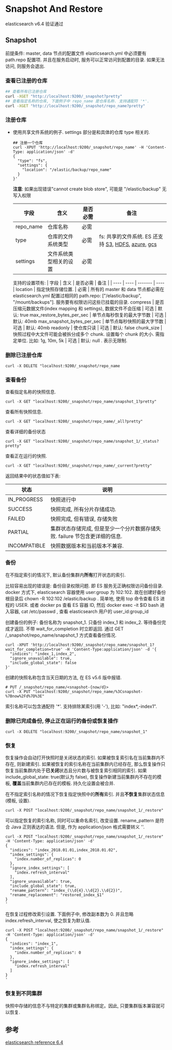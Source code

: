 # Snapshot And Restore

elasticsearch v6.4 验证通过

## Snapshot

前提条件: master, data 节点的配置文件 elasticsearch.yml 中必须要有 path.repo 配置项. 并且在服务启动时, 服务可以正常访问到配置的目录. 如果无法访问, 则服务会退出.

### 查看已注册的仓库

  ```bash
  ## 查看所有已注册仓库
  curl -XGET "http://localhost:9200/_snapshot?pretty"
  ## 查看指定名称的仓库, 下面例子中 repo_name 是仓库名称. 支持通配符 '*'.
  curl -XGET "http://localhost:9200/_snapshot/repo_name?pretty"
  ```

### 注册仓库

* 使用共享文件系统的例子. settings 部分是和具体的仓库 type 相关的.

    ``` shell
    ## 注册一个仓库
    curl -XPUT 'http://localhost:9200/_snapshot/repo_name' -H 'Content-Type: application/json' -d'
    {
      "type": "fs",
      "settings": {
        "location": "/elastic/backup/repo_name"
      }
    }'
    ```

  **注意**: 如果出现错误"cannot create blob store", 可能是 "/elastic/backup" 无写入权限

  | 字段 | 含义 | 是否必需 | 备注 |
  | ---- | ---- | ------- | ---- |
  repo_name | 仓库名称 | 必需 |
  type | 仓库的文件系统类型 | 必需 | fs: 共享的文件系统. ES 还支持 [S3][1], [HDFS][2], [azure][3], [gcs][4]
  settings | 文件系统类型相关的设置 | 必需 |

  支持的设置项有:
  | 字段 | 含义 | 是否必需 | 备注 |
  | ---- | ---- | ------- | ---- |
  location | 指定快照存储位置. | 必需 | 所有的 master 和 data 节点都必需在 elasticsearch.yml 配置过相同的 path.repo: ["/elastic/backup", "/mount/backups"]. 服务要有权限访问这些已挂载的目录.
  compress | 是否压缩元数据文件(index mapping 和 settings), 数据文件不会压缩 | 可选 | 默认: true
  max_restore_bytes_per_sec | 单节点每秒恢复的最大字节数 | 可选 | 默认: 40mb
  max_snapshot_bytes_per_sec | 单节点每秒快照的最大字节数 | 可选 | 默认: 40mb
  readonly | 使仓库只读 | 可选 | 默认: false
  chunk_size | 快照过程中大文件可能会被拆分成多个 chunk. 设置每个 chunk 的大小. 需指定单位. 比如: 1g, 10m, 5k | 可选 | 默认: null . 表示无限制.

### 删除已注册仓库

```shell
curl -X DELETE "localhost:9200/_snapshot/repo_name
```

### 查看备份

查看指定名称的快照信息.

``` shell
curl -X GET "localhost:9200/_snapshot/repo_name/snapshot_1?pretty"
```

查看所有快照信息.

``` shell
curl -X GET "localhost:9200/_snapshot/repo_name/_all?pretty"
```

查看详细的备份状态

```shell
curl -X GET "localhost:9200/_snapshot/repo_name/snapshot_1/_status?pretty"
```

查看正在运行的快照.

```shell
curl -X GET "localhost:9200/_snapshot/repo_name/_current?pretty"
```

返回结果中的状态值如下表:

状态 | 说明
---- | ----
IN_PROGRESS | 快照进行中
SUCCESS | 快照完成, 所有分片存储成功.
FAILED  | 快照完成, 但有错误, 存储失败
PARTIAL | 集群状态存储完成, 但是至少一个分片数据存储失败. failure 节包含更详细的信息.
INCOMPATIBLE | 快照数据版本和当前版本不兼容.

### 备份

在不指定索引的情况下, 默认备份集群内**所有**打开状态的索引.

比较容易出现的错误是: 备份目录权限问题. 即 ES 服务无正确权限访问备份目录. docker 方式下, elasticsearch 容器使用 user:group 为 102:102. 故在创建好备份根目录后 chown -R 102:102 /elastic/backup .
简单地, 使用 top 命令查看 ES 进程的 USER. 或者 docker ps 查看 ES 容器 ID, 然后 docker exec -it $ID bash 进入容器, cat /etc/passwd , 查看 elasticsearch 用户的 user_id:group_id

创建备份的例子: 备份名称为 snapshot_1. 只备份 index_1 和 index_2. 等待备份完成才返回. 不带 wait_for_completion 时立即返回. 通过 GET /_snapshot/repo_name/snapshot_1 方式查看备份情况.

``` shell
curl -XPUT 'http://localhost:9200/_snapshot/repo_name/snapshot_1?wait_for_completion=true' -H 'Content-Type:application/json' -d '{
  "indices": "index_1,index_2",
  "ignore_unavailable": true,
  "include_global_state": false
}'

```

创建的快照名称包含当天日期的方法, 在 ES v5.6 版中报错.

``` shell
# PUT /_snapshot/repo_name/<snapshot-{now/d}>
curl -X PUT "localhost:9200/_snapshot/repo_name/%3Csnapshot-%7Bnow%2Fd%7D%3E"
```

索引名称可以包含通配符 '\*'. 支持排除某索引(用 '-'), 比如: "index*,-index1".

### 删除已完成备份, 停止正在运行的备份或恢复操作

```shell
curl -X DELETE "localhost:9200/_snapshot/repo_name/snapshot_1"
```

### 恢复

恢复操作会自动打开快照时是关闭状态的索引. 如果被恢复索引名在当前集群内不存在, 则新建索引. 如果被恢复的索引名称在当前集群内已经存在, 那么恢复操作只恢复当前集群内处于**已关闭**状态且分片数与被恢复索引相同的索引. 如果 include_global_state: true(默认为 false), 恢复操作新建当前集群内不存在的模板, **覆盖**当前集群内已存在的模板. 持久化设置会被合并.

在不指定索引名称的情况下恢复指定快照中的**所有**索引. 并且**不恢复**集群状态信息(模板, 设置).

```shell
curl -X POST "localhost:9200/_snapshot/repo_name/snapshot_1/_restore"
```

可以指定恢复的索引名称, 同时可以重命名索引, 改变设置. rename_pattern 是符合 Java 正则表达的语法. 但是, 作为 application/json 格式需要转义 '\'.

```shell
curl -X POST "localhost:9200/_snapshot/repo_name/snapshot_1/_restore" -H 'Content-Type: application/json' -d'
{
  "indices": "index_2018.01.01,index_2018.01.02",
  "index_settings": {
    "index.number_of_replicas": 0
  },
  "ignore_index_settings": [
    "index.refresh_interval"
  ],
  "ignore_unavailable": true,
  "include_global_state": true,
  "rename_pattern": "index_(\\d{4}.\\d{2}.\\d{2})",
  "rename_replacement": "restored_index_$1"
}
'
```

在恢复过程修改索引设置. 下面例子中, 修改副本数为 0. 并且忽略 index.refresh_interval, 使之恢复为默认值.

```shell
curl -X POST "localhost:9200/_snapshot/repo_name/snapshot_1/_restore" -H 'Content-Type: application/json' -d'
{
  "indices": "index_1",
  "index_settings": {
    "index.number_of_replicas": 0
  },
  "ignore_index_settings": [
    "index.refresh_interval"
  ]
}
'

```

### 恢复到不同集群

快照中存储的信息不与特定的集群或集群名称绑定。因此, 只要集群版本兼容就可以恢复.

## 参考

[elasticsearch reference 6.4](https://www.elastic.co/guide/en/elasticsearch/reference/6.4/modules-snapshots.html)

[1]: <https://www.elastic.co/guide/en/elasticsearch/plugins/6.4/repository-s3.html> "repository-s3 for S3 repository support"
[2]: <https://www.elastic.co/guide/en/elasticsearch/plugins/6.4/repository-hdfs.html> "repository-hdfs for HDFS repository support in Hadoop environments"
[3]: <https://www.elastic.co/guide/en/elasticsearch/plugins/6.4/repository-azure.html> "repository-azure for Azure storage repositories"
[4]: <https://www.elastic.co/guide/en/elasticsearch/plugins/6.4/repository-gcs.html> "repository-gcs for Google Cloud Storage repositories"
